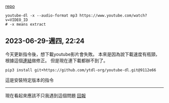 
[repo](https://github.com/ychleo102615/ytsaver)

```shell
youtube-dl -x --audio-format mp3 https://www.youtube.com/watch?v=VIDEO_ID
# -x means extract
```

2023-06-29-週四, 22:24
---
今天更新指令後，想下載youtube影片會失敗。
本來是因為說下載速度有瓶頸，根據這個[連結](https://github.com/ytdl-org/youtube-dl/issues/32346)做修正。
但是現在連下載都辦不到了。

```shell
pip3 install git+https://github.com/ytdl-org/youtube-dl.git@9112e66    
```
這是安裝特定版本的指令

---
現在看起來應該不只我遇到這個問題
[回報](https://github.com/ytdl-org/youtube-dl/issues/31530)

